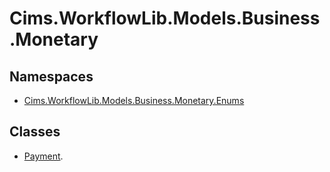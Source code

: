 # Cims.WorkflowLib.Models.Business.Monetary

## Namespaces

- [Cims.WorkflowLib.Models.Business.Monetary.Enums](Enums/Cims.WorkflowLib.Models.Business.Monetary.Enums.md)

## Classes 

- [Payment](Payment.md).
